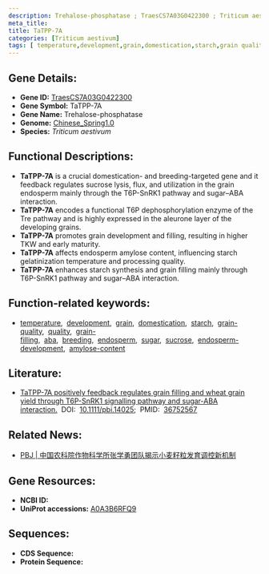 ```yaml
---
description: Trehalose-phosphatase ; TraesCS7A03G0422300 ; Triticum aestivum
meta_title:
title: TaTPP-7A
categories: [Triticum aestivum]
tags: [ temperature,development,grain,domestication,starch,grain quality,quality,grain filling,aba,breeding,endosperm,sugar,sucrose,endosperm development,amylose content ]
---
```


## Gene Details:
- **Gene ID:**	[TraesCS7A03G0422300](https://ensembl.gramene.org/Triticum_aestivum/Gene/Summary?g=TraesCS7A03G0422300)
- **Gene Symbol:** TaTPP-7A
- **Gene Name:** Trehalose-phosphatase
- **Genome:** [Chinese_Spring1.0](https://ensembl.gramene.org/Triticum_aestivum/Info/Index)
- **Species:** *Triticum aestivum*

## Functional Descriptions:
   - **TaTPP-7A** is a crucial domestication- and breeding-targeted gene and it feedback regulates sucrose lysis, flux, and utilization in the grain endosperm mainly through the T6P-SnRK1 pathway and sugar–ABA interaction.
   - **TaTPP-7A** encodes a functional T6P dephosphorylation enzyme of the Tre pathway and is highly expressed in the aleurone layer of the developing grains.
   - **TaTPP-7A** promotes grain development and filling, resulting in higher TKW and early maturity.
   - **TaTPP-7A** affects endosperm amylose content, influencing starch gelatinization temperature and processing quality.
   - **TaTPP-7A** enhances starch synthesis and grain filling mainly through T6P-SnRK1 pathway and sugar–ABA interaction.

## Function-related keywords:
   - [temperature](/tags/temperature/),&nbsp;&nbsp;[development](/tags/development/),&nbsp;&nbsp;[grain](/tags/grain/),&nbsp;&nbsp;[domestication](/tags/domestication/),&nbsp;&nbsp;[starch](/tags/starch/),&nbsp;&nbsp;[grain-quality](/tags/grain-quality/),&nbsp;&nbsp;[quality](/tags/quality/),&nbsp;&nbsp;[grain-filling](/tags/grain-filling/),&nbsp;&nbsp;[aba](/tags/aba/),&nbsp;&nbsp;[breeding](/tags/breeding/),&nbsp;&nbsp;[endosperm](/tags/endosperm/),&nbsp;&nbsp;[sugar](/tags/sugar/),&nbsp;&nbsp;[sucrose](/tags/sucrose/),&nbsp;&nbsp;[endosperm-development](/tags/endosperm-development/),&nbsp;&nbsp;[amylose-content](/tags/amylose-content/)

## Literature:
   - [TaTPP-7A positively feedback regulates grain filling and wheat grain yield through T6P-SnRK1 signalling pathway and sugar-ABA interaction.]( https://onlinelibrary.wiley.com/doi/10.1111/pbi.14025)&nbsp;&nbsp;DOI:&nbsp;&nbsp;[10.1111/pbi.14025](https://onlinelibrary.wiley.com/doi/10.1111/pbi.14025);&nbsp;&nbsp;PMID:&nbsp;&nbsp;[36752567](https://pubmed.ncbi.nlm.nih.gov/36752567/)

## Related News:
   - [PBJ | 中国农科院作物科学所张学勇团队揭示小麦籽粒发育调控新机制](https://mp.weixin.qq.com/s?__biz=Mzg3MDEwNDEyMg==&mid=2247545391&idx=1&sn=ff39975811ac5780ad2ebc348eb3a266&chksm=ce909f7af9e7166c08eac03b0048f776758d08e9ce265241ba11707c2557cb822139c4b24e6e&scene=27#wechat_redirect)

## Gene Resources:
- **NCBI ID:**  [](https://www.ncbi.nlm.nih.gov/gene/?term=)
- **UniProt accessions:** [A0A3B6RFQ9](https://www.uniprot.org/uniprotkb/A0A3B6RFQ9/entry)



## Sequences:
- **CDS Sequence:**
- **Protein Sequence:**
